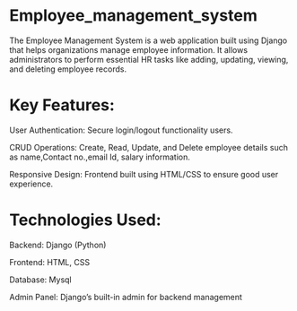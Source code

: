 # Employee_management_system

The Employee Management System is a web application built using Django that helps organizations manage employee information. It allows administrators to perform essential HR tasks like adding, updating, viewing, and deleting employee records.

# Key Features:
User Authentication: Secure login/logout functionality users.

CRUD Operations: Create, Read, Update, and Delete employee details such as name,Contact no.,email Id, salary information.

Responsive Design: Frontend built using HTML/CSS to ensure good user experience.


# Technologies Used:
Backend: Django (Python)

Frontend: HTML, CSS

Database: Mysql

Admin Panel: Django’s built-in admin for backend management
